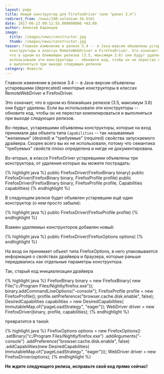 ```yaml
---
layout: page
title: Новый конструктор для FirefoxDriver (или "релиз 3.4")
redirect_from: /news/190-selenium-34.html
date: 2017-06-23 09:11:55.000000000 +03:00
author: Алексей Баранцев
image:
  title: /images/news/constructor.jpg
  thumb: /images/news/constructor.jpg
teaser: Главное изменение в релизе 3.4 -- в Java-версии объявлены устаревшими (deprecated) некоторые
  конструкторы в классах RemoteWebDriver и FirefoxDriver. Это означает,
  что в одном из ближайших релизов (3.5, максимум 3.6) они будут удалены. Если вы
  использовали эти конструкторы -- обновите код, чтобы он не перестал компилироваться
  и выполняться при выходе следующих релизов
category: Новости
---
```

Главное изменение в релизе 3.4 -- в Java-версии объявлены устаревшими (deprecated) некоторые конструкторы в классах RemoteWebDriver и FirefoxDriver.

Это означает, что в одном из ближайших релизов (3.5, максимум 3.6) они будут удалены. Если вы использовали эти конструкторы -- обновите код, чтобы он не перестал компилироваться и выполняться при выходе следующих релизов.

Во-первых, устаревшими объявлены конструкторы, которые на вход принимали два объекта типа `Capabilities` -- так называемые "желаемые" (desired) и "требуемые" (required) свойства запускаемого драйвера. Скорее всего вы их не использовали, потому что семантика "требуемых" свойств плохо определена и нигде не документирована.

Во-вторых, в классе FirefoxDriver устаревшими объявлены три конструктора, от удаления которых вы можете пострадать:

{% highlight java %}
public FirefoxDriver(FirefoxBinary binary)
public FirefoxDriver(FirefoxBinary binary, FirefoxProfile profile)
public FirefoxDriver(FirefoxBinary binary, FirefoxProfile profile, Capabilities capabilities)
{% endhighlight %}

В следующем релизе будет объявлен устаревшим ещё один конструктор (о нем просто забыли):

{% highlight java %}
public FirefoxDriver(FirefoxProfile profile)
{% endhighlight %}

Взамен удаляемых конструкторов добавлен новый:

{% highlight java %}
public FirefoxDriver(FirefoxOptions options)
{% endhighlight %}

На вход он принимает объект типа FirefoxOptions, в него упаковывается информация о свойствах драйвера и браузера, которые раньше передавались как отдельные параметры конструктора.

Так, старый код инициализации драйвера

{% highlight java %}
FirefoxBinary binary = new FirefoxBinary(
  new File("c:/Program Files/Nightly/firefox.exe"));
binary.addCommandLineOptions("-console");
FirefoxProfile profile = new FirefoxProfile();
profile.setPreference("browser.cache.disk.enable", false);
DesiredCapabilities capabilities = new DesiredCapabilities(
  ImmutableMap.of("pageLoadStrategy", "eager"));
WebDriver driver = new FirefoxDriver(binary, profile, capabilities);
{% endhighlight %}

превратится в такой:

{% highlight java %}
FirefoxOptions options = new FirefoxOptions()
  .setBinary("c:/Program Files/Nightly/firefox.exe")
  .addArguments("-console")
  .addPreference("browser.cache.disk.enable", false)
  .addCapabilities(new DesiredCapabilities(
    ImmutableMap.of("pageLoadStrategy", "eager")));
WebDriver driver = new FirefoxDriver(options);
{% endhighlight %}

**Не ждите следующего релиза, исправьте свой код прямо сейчас!**

